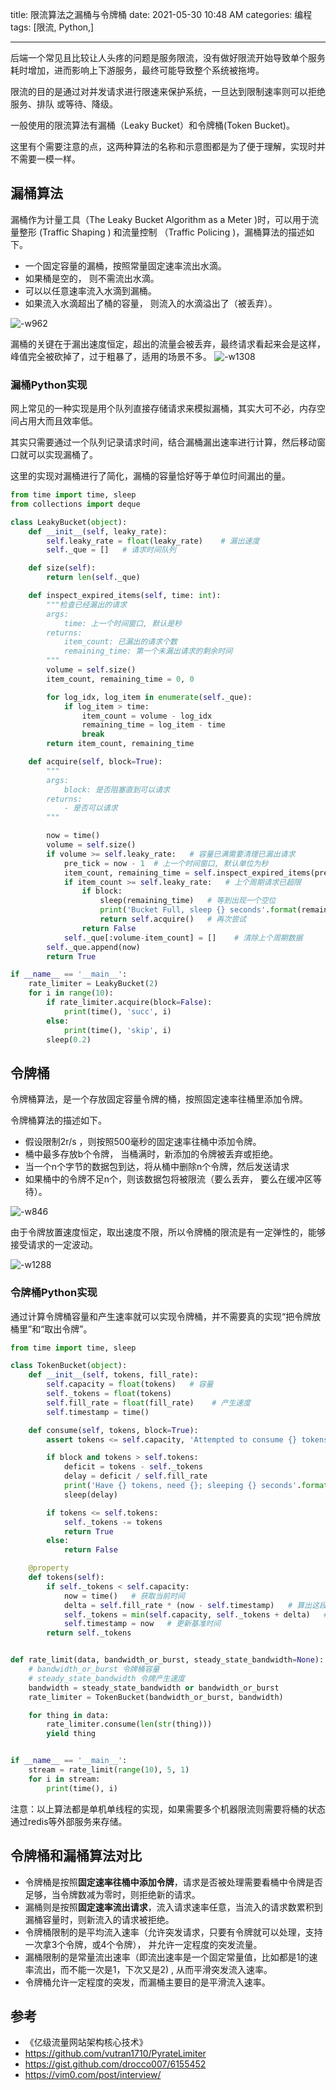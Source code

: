 title: 限流算法之漏桶与令牌桶
date: 2021-05-30 10:48 AM
categories: 编程
tags: [限流, Python,]

----

后端一个常见且比较让人头疼的问题是服务限流，没有做好限流开始导致单个服务耗时增加，进而影响上下游服务，最终可能导致整个系统被拖垮。

限流的目的是通过对并发请求进行限速来保护系统，一旦达到限制速率则可以拒绝服务、排队 或等待、降级。
<!--more-->
一般使用的限流算法有漏桶（Leaky Bucket）和令牌桶(Token Bucket)。

这里有个需要注意的点，这两种算法的名称和示意图都是为了便于理解，实现时并不需要一模一样。

## 漏桶算法
漏桶作为计量工具（The Leaky Bucket Algorithm as a Meter )时，可以用于流量整形 (Traffic Shaping ) 和流量控制 （Traffic Policing )，漏桶算法的描述如下。

* 一个固定容量的漏桶，按照常量固定速率流出水滴。
* 如果桶是空的， 则不需流出水滴。
* 可以以任意速率流入水滴到漏桶。
* 如果流入水滴超出了桶的容量， 则流入的水滴溢出了（被丢弃）。

![-w962](http://image.runjf.com/mweb/2021-05-31-16223879750903.jpg)

漏桶的关键在于漏出速度恒定，超出的流量会被丢弃，最终请求看起来会是这样，峰值完全被砍掉了，过于粗暴了，适用的场景不多。
![-w1308](http://image.runjf.com/mweb/2021-05-31-16223889987592.jpg)

### 漏桶Python实现
网上常见的一种实现是用个队列直接存储请求来模拟漏桶，其实大可不必，内存空间占用大而且效率低。

其实只需要通过一个队列记录请求时间，结合漏桶漏出速率进行计算，然后移动窗口就可以实现漏桶了。

这里的实现对漏桶进行了简化，漏桶的容量恰好等于单位时间漏出的量。

```Python
from time import time, sleep
from collections import deque

class LeakyBucket(object):
    def __init__(self, leaky_rate):
        self.leaky_rate = float(leaky_rate)    # 漏出速度
        self._que = []   # 请求时间队列

    def size(self):
        return len(self._que)

    def inspect_expired_items(self, time: int):
        """检查已经漏出的请求
        args:
            time: 上一个时间窗口, 默认是秒
        returns:
            item_count: 已漏出的请求个数
            remaining_time: 第一个未漏出请求的剩余时间
        """
        volume = self.size()
        item_count, remaining_time = 0, 0

        for log_idx, log_item in enumerate(self._que):
            if log_item > time:
                item_count = volume - log_idx
                remaining_time = log_item - time
                break
        return item_count, remaining_time

    def acquire(self, block=True):
        """
        args:
            block: 是否阻塞直到可以请求
        returns:
            - 是否可以请求
        """

        now = time()
        volume = self.size()
        if volume >= self.leaky_rate:   # 容量已满需要清理已漏出请求
            pre_tick = now - 1  # 上一个时间窗口, 默认单位为秒
            item_count, remaining_time = self.inspect_expired_items(pre_tick)
            if item_count >= self.leaky_rate:   # 上个周期请求已超限
                if block:
                    sleep(remaining_time)   # 等到出现一个空位
                    print('Bucket Full, sleep {} seconds'.format(remaining_time))
                    return self.acquire()   # 再次尝试
                return False
            self._que[:volume-item_count] = []    # 清除上个周期数据
        self._que.append(now)
        return True

if __name__ == '__main__':
    rate_limiter = LeakyBucket(2)
    for i in range(10):
        if rate_limiter.acquire(block=False):
            print(time(), 'succ', i)
        else:
            print(time(), 'skip', i)
        sleep(0.2)

```

## 令牌桶
令牌桶算法，是一个存放固定容量令牌的桶，按照固定速率往桶里添加令牌。

令牌桶算法的描述如下。
- 假设限制2r/s ，则按照500毫秒的固定速率往桶中添加令牌。 
- 桶中最多存放b个令牌， 当桶满时，新添加的令牌被丢弃或拒绝。 
- 当一个n个字节的数据包到达，将从桶中删除n个令牌，然后发送请求
- 如果桶中的令牌不足n个，则该数据包将被限流（要么丢弃， 要么在缓冲区等待）。

![-w846](http://image.runjf.com/mweb/2021-05-31-16223906628083.jpg)

由于令牌放置速度恒定，取出速度不限，所以令牌桶的限流是有一定弹性的，能够接受请求的一定波动。

![-w1288](http://image.runjf.com/mweb/2021-05-31-16223908269384.jpg)

### 令牌桶Python实现
通过计算令牌桶容量和产生速率就可以实现令牌桶，并不需要真的实现“把令牌放桶里”和“取出令牌”。

```Python
from time import time, sleep

class TokenBucket(object):
    def __init__(self, tokens, fill_rate):
        self.capacity = float(tokens)   # 容量
        self._tokens = float(tokens)
        self.fill_rate = float(fill_rate)    # 产生速度
        self.timestamp = time()

    def consume(self, tokens, block=True):
        assert tokens <= self.capacity, 'Attempted to consume {} tokens from a bucket with capacity {}'.format(tokens, self.capacity)

        if block and tokens > self.tokens:
            deficit = tokens - self._tokens
            delay = deficit / self.fill_rate
            print('Have {} tokens, need {}; sleeping {} seconds'.format(self._tokens, tokens, delay))
            sleep(delay)

        if tokens <= self.tokens:
            self._tokens -= tokens
            return True
        else:
            return False

    @property
    def tokens(self):
        if self._tokens < self.capacity:
            now = time()   # 获取当前时间
            delta = self.fill_rate * (now - self.timestamp)   # 算出这段时间产出的令牌
            self._tokens = min(self.capacity, self._tokens + delta)   # 丢弃超出容量的令牌
            self.timestamp = now   # 更新基准时间
        return self._tokens


def rate_limit(data, bandwidth_or_burst, steady_state_bandwidth=None):
    # bandwidth_or_burst 令牌桶容量
    # steady_state_bandwidth 令牌产生速度
    bandwidth = steady_state_bandwidth or bandwidth_or_burst
    rate_limiter = TokenBucket(bandwidth_or_burst, bandwidth)

    for thing in data:
        rate_limiter.consume(len(str(thing)))
        yield thing


if __name__ == '__main__':
    stream = rate_limit(range(10), 5, 1)
    for i in stream:
        print(time(), i)
```

注意：以上算法都是单机单线程的实现，如果需要多个机器限流则需要将桶的状态通过redis等外部服务来存储。

## 令牌桶和漏桶算法对比
- 令牌桶是按照**固定速率往桶中添加令牌**，请求是否被处理需要看桶中令牌是否足够，当令牌数减为零时，则拒绝新的请求。
- 漏桶则是按照**固定速率流出请求**，流入请求速率任意，当流入的请求数累积到漏桶容量时，则新流入的请求被拒绝。
- 令牌桶限制的是平均流入速率（允许突发请求，只要有令牌就可以处理，支持一次拿3个令牌，或4个令牌）， 并允许一定程度的突发流量。
- 漏桶限制的是常量流出速率（即流出速率是一个固定常量值，比如都是1的速率流出，而不能一次是1，下次又是2) , 从而平滑突发流入速率。
- 令牌桶允许一定程度的突发，而漏桶主要目的是平滑流入速率。

## 参考
- 《亿级流量网站架构核心技术》
- https://github.com/vutran1710/PyrateLimiter
- https://gist.github.com/drocco007/6155452
- https://vim0.com/post/interview/